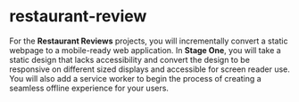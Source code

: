 # restaurant-review
 For the **Restaurant Reviews** projects, you will incrementally convert a static webpage to a mobile-ready web application. In **Stage One**, you will take a static design that lacks accessibility and convert the  design to be responsive on different sized displays and accessible for screen reader use. You will also add a  service worker to begin the process of creating a seamless offline experience for your users.
